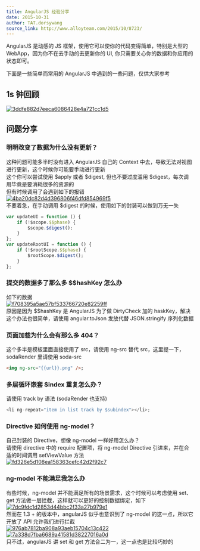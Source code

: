 ```yaml
---
title: AngularJS 经验分享
date: 2015-10-31
author: TAT.dorsywang
source_link: http://www.alloyteam.com/2015/10/8723/
---
```


<!-- {% raw %} - for jekyll -->

AngularJS 是动感的 JS 框架，使用它可以使你的代码变得简单，特别是大型的 WebApp，因为你不在去手动的去更新你的 UI, 你只需要关心你的数据和你应用的状态即可。  

下面是一些简单而常用的 AngularJS 中遇到的一些问题，仅供大家参考

## 1s 钟回顾

[![3ddfe882d7eeca6086428e4a721cc1d5](http://www.alloyteam.com/wp-content/uploads/2015/10/3ddfe882d7eeca6086428e4a721cc1d5.png)](http://www.alloyteam.com/wp-content/uploads/2015/10/3ddfe882d7eeca6086428e4a721cc1d5.png)

## 问题分享

### 明明改变了数据为什么没有更新？

这种问题可能多半时没有进入 AngularJS 自己的 Context 中去，导致无法对视图进行更新，这个时候你可能要手动进行更新  
这个你可以尝试使用 $apply 或者 $digest, 但也不要过度滥用 $digest，每次调用毕竟是要消耗很多的资源的  
但有时候调用了会遇到如下的报错  
[![4ba20dc82d4d396806f46dfd854969f5](http://www.alloyteam.com/wp-content/uploads/2015/10/4ba20dc82d4d396806f46dfd854969f5.png)](http://www.alloyteam.com/wp-content/uploads/2015/10/4ba20dc82d4d396806f46dfd854969f5.png)  
不要着急，在手动调用 $digest 的时候，使用如下的封装可以做到万无一失

```javascript
var updateUI = function () {
    if (!$scope.$$phase) {
        $scope.$digest();
    }
};
var updateRootUI = function () {
    if (!$rootScope.$$phase) {
        $rootScope.$digest();
    }
};
```

### 提交的数据多了那么多 $$hashKey 怎么办

如下的数据  
[![f708395a5ae57bf533766720e82259ff](http://www.alloyteam.com/wp-content/uploads/2015/10/f708395a5ae57bf533766720e82259ff.png)](http://www.alloyteam.com/wp-content/uploads/2015/10/f708395a5ae57bf533766720e82259ff.png)  
原因是因为 $$hashKey 是 AngularJS 为了做 DirtyCheck 加的 haskKey，解决这个办法也很简单，请使用 angular.toJson 发放代替 JSON.stringify 序列化数据

### 页面加载为什么会有那么多 404？

这个多半是模板里面直接使用了 src，请使用 ng-src 替代 src，这里提一下，sodaRender 里请使用 soda-src

```html
<img ng-src="{{url}}.png" />;
```

### 多层循环嵌套 $index 重复怎么办？

请使用 track by 语法 (sodaRender 也支持)

```javascript
<li ng-repeat="item in list track by $subindex"></li>;
```

### Directive 如何使用 ng-model？

自己封装的 Directive，想像 ng-model 一样好用怎么办？  
请使用 directive 中的 require 配置项，将 ng-model Directive 引进来，并在合适的时间调用 setViewValue 方法  
[![fd326e5d108ea158363cefc42d2f92c7](http://www.alloyteam.com/wp-content/uploads/2015/10/fd326e5d108ea158363cefc42d2f92c7.png)](http://www.alloyteam.com/wp-content/uploads/2015/10/fd326e5d108ea158363cefc42d2f92c7.png)

### ng-model 不能满足我怎么办

有些时候，ng-model 并不能满足所有的场景需求，这个时候可以考虑使用 set、get 方法做一层拦截，这样就可以更好的控制数据绑定，如下  
[![7dc9fdc1d2853d44bbc2f33a27b979e1](http://www.alloyteam.com/wp-content/uploads/2015/10/7dc9fdc1d2853d44bbc2f33a27b979e1.png)](http://www.alloyteam.com/wp-content/uploads/2015/10/7dc9fdc1d2853d44bbc2f33a27b979e1.png)  
然而在 1.3 + 的版本中，angularJS 似乎也意识到了 ng-model 的这一点，所以它开放了 API 允许我们进行拦截  
[![976ab7812ba908a93aeb15704c13c422](http://www.alloyteam.com/wp-content/uploads/2015/10/976ab7812ba908a93aeb15704c13c422.png)](http://www.alloyteam.com/wp-content/uploads/2015/10/976ab7812ba908a93aeb15704c13c422.png)  
[![7a338d7fba6689a41581d38227016a0d](http://www.alloyteam.com/wp-content/uploads/2015/10/7a338d7fba6689a41581d38227016a0d.png)](http://www.alloyteam.com/wp-content/uploads/2015/10/7a338d7fba6689a41581d38227016a0d.png)  
只不过，angularJS 讲 set 和 get 方法合二为一，这一点也是比较巧妙的

<!-- {% endraw %} - for jekyll -->